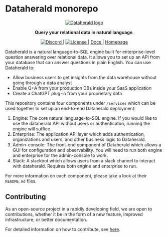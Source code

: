 # Dataherald monorepo

<p align="center">
  <a href="https://dataherald.com"><img src="https://files.dataherald.com/logos/dataherald.png" alt="Dataherald logo"></a>
</p>

<p align="center">
    <b>Query your relational data in natural language</b>. <br />
</p>

<p align="center">
  <a href="https://discord.gg/A59Uxyy2k9" target="_blank">
      <img src="https://img.shields.io/discord/1138593282184716441" alt="Discord">
  </a> |
  <a href="./LICENSE" target="_blank">
      <img src="https://img.shields.io/static/v1?label=license&message=Apache 2.0&color=white" alt="License">
  </a> |
  <a href="https://dataherald.readthedocs.io/" target="_blank">
      Docs
  </a> |
  <a href="https://www.dataherald.com/" target="_blank">
      Homepage
  </a>
</p>

Dataherald is a natural language-to-SQL engine built for enterprise-level question answering over relational data. It allows you to set up an API from your database that can answer questions in plain English. You can use Dataherald to:

- Allow business users to get insights from the data warehouse without going through a data analyst
- Enable Q+A from your production DBs inside your SaaS application
- Create a ChatGPT plug-in from your proprietary data

This repository contains four components under `/services` which can be used together to set up an end-to-end Dataherald deployment:

1. Engine: The core natural language-to-SQL engine. If you would like to use the dataherald API without users or authenticaton, running the engine will suffice.
2. Enterprise: The application API layer which adds authentication, organizations and users, and other business logic to Dataherald. 
3. Admin-console: The front-end component of Dataherald which allows a GUI for configuration and observability. You will need to run both engine and enterprise for the admin-console to work.
4. Slack: A slackbot which allows users from a slack channel to interact with dataherald. Requires both engine and enterprise to run.

For more information on each component, please take a look at their `README.md` files.

## Contributing
As an open-source project in a rapidly developing field, we are open to contributions, whether it be in the form of a new feature, improved infrastructure, or better documentation.

For detailed information on how to contribute, see [here](CONTRIBUTING.md).
